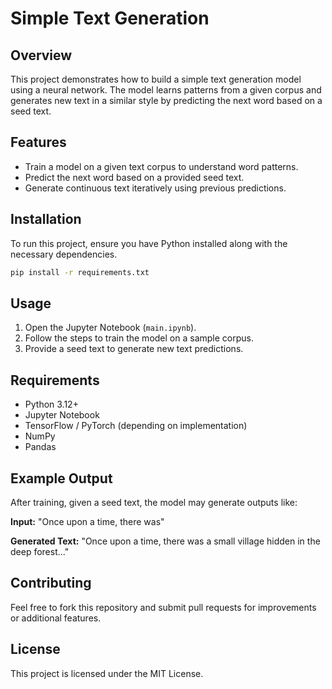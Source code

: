 # Simple Text Generation

## Overview
This project demonstrates how to build a simple text generation model using a neural network. The model learns patterns from a given corpus and generates new text in a similar style by predicting the next word based on a seed text.

## Features
- Train a model on a given text corpus to understand word patterns.
- Predict the next word based on a provided seed text.
- Generate continuous text iteratively using previous predictions.

## Installation
To run this project, ensure you have Python installed along with the necessary dependencies.

```bash
pip install -r requirements.txt
```

## Usage
1. Open the Jupyter Notebook (`main.ipynb`).
2. Follow the steps to train the model on a sample corpus.
3. Provide a seed text to generate new text predictions.

## Requirements
- Python 3.12+
- Jupyter Notebook
- TensorFlow / PyTorch (depending on implementation)
- NumPy
- Pandas

## Example Output
After training, given a seed text, the model may generate outputs like:

**Input:** "Once upon a time, there was"

**Generated Text:** "Once upon a time, there was a small village hidden in the deep forest..."

## Contributing
Feel free to fork this repository and submit pull requests for improvements or additional features.

## License
This project is licensed under the MIT License.

